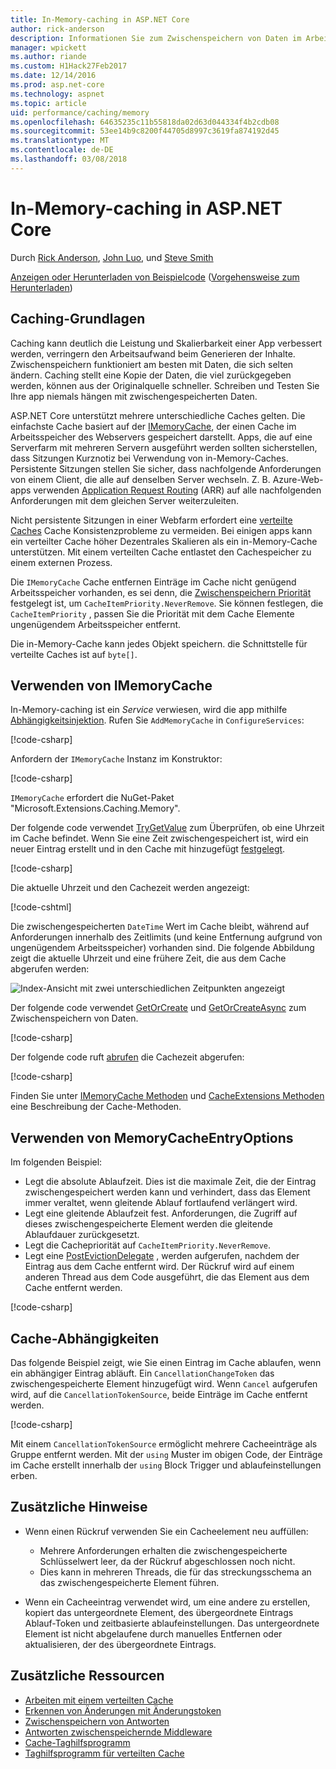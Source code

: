 ```yaml
---
title: In-Memory-caching in ASP.NET Core
author: rick-anderson
description: Informationen Sie zum Zwischenspeichern von Daten im Arbeitsspeicher in ASP.NET Core.
manager: wpickett
ms.author: riande
ms.custom: H1Hack27Feb2017
ms.date: 12/14/2016
ms.prod: asp.net-core
ms.technology: aspnet
ms.topic: article
uid: performance/caching/memory
ms.openlocfilehash: 64635235c11b55818da02d63d044334f4b2cdb08
ms.sourcegitcommit: 53ee14b9c8200f44705d8997c3619fa874192d45
ms.translationtype: MT
ms.contentlocale: de-DE
ms.lasthandoff: 03/08/2018
---
```

# <a name="in-memory-caching-in-aspnet-core"></a>In-Memory-caching in ASP.NET Core

Durch [Rick Anderson](https://twitter.com/RickAndMSFT), [John Luo](https://github.com/JunTaoLuo), und [Steve Smith](https://ardalis.com/)

[Anzeigen oder Herunterladen von Beispielcode](https://github.com/aspnet/Docs/tree/master/aspnetcore/performance/caching/memory/sample) ([Vorgehensweise zum Herunterladen](xref:tutorials/index#how-to-download-a-sample))

## <a name="caching-basics"></a>Caching-Grundlagen

Caching kann deutlich die Leistung und Skalierbarkeit einer App verbessert werden, verringern den Arbeitsaufwand beim Generieren der Inhalte. Zwischenspeichern funktioniert am besten mit Daten, die sich selten ändern. Caching stellt eine Kopie der Daten, die viel zurückgegeben werden, können aus der Originalquelle schneller. Schreiben und Testen Sie Ihre app niemals hängen mit zwischengespeicherten Daten.

ASP.NET Core unterstützt mehrere unterschiedliche Caches gelten. Die einfachste Cache basiert auf der [IMemoryCache](https://docs.microsoft.com/aspnet/core/api/microsoft.extensions.caching.memory.imemorycache), der einen Cache im Arbeitsspeicher des Webservers gespeichert darstellt. Apps, die auf eine Serverfarm mit mehreren Servern ausgeführt werden sollten sicherstellen, dass Sitzungen Kurznotiz bei Verwendung von in-Memory-Caches. Persistente Sitzungen stellen Sie sicher, dass nachfolgende Anforderungen von einem Client, die alle auf denselben Server wechseln. Z. B. Azure-Web-apps verwenden [Application Request Routing](https://www.iis.net/learn/extensions/planning-for-arr) (ARR) auf alle nachfolgenden Anforderungen mit dem gleichen Server weiterzuleiten.

Nicht persistente Sitzungen in einer Webfarm erfordert eine [verteilte Caches](distributed.md) Cache Konsistenzprobleme zu vermeiden. Bei einigen apps kann ein verteilter Cache höher Dezentrales Skalieren als ein in-Memory-Cache unterstützen. Mit einem verteilten Cache entlastet den Cachespeicher zu einem externen Prozess. 

Die `IMemoryCache` Cache entfernen Einträge im Cache nicht genügend Arbeitsspeicher vorhanden, es sei denn, die [Zwischenspeichern Priorität](https://docs.microsoft.com/aspnet/core/api/microsoft.extensions.caching.memory.cacheitempriority) festgelegt ist, um `CacheItemPriority.NeverRemove`. Sie können festlegen, die `CacheItemPriority` , passen Sie die Priorität mit dem Cache Elemente ungenügendem Arbeitsspeicher entfernt.

Die in-Memory-Cache kann jedes Objekt speichern. die Schnittstelle für verteilte Caches ist auf `byte[]`.

## <a name="using-imemorycache"></a>Verwenden von IMemoryCache

In-Memory-caching ist ein *Service* verwiesen, wird die app mithilfe [Abhängigkeitsinjektion](../../fundamentals/dependency-injection.md). Rufen Sie `AddMemoryCache` in `ConfigureServices`:

[!code-csharp[](memory/sample/WebCache/Startup.cs?highlight=8)] 

Anfordern der `IMemoryCache` Instanz im Konstruktor:

[!code-csharp[](memory/sample/WebCache/Controllers/HomeController.cs?name=snippet_ctor&highlight=3,5-999)] 

`IMemoryCache` erfordert die NuGet-Paket "Microsoft.Extensions.Caching.Memory".

Der folgende code verwendet [TryGetValue](/dotnet/api/microsoft.extensions.caching.memory.imemorycache.trygetvalue?view=aspnetcore-2.0#Microsoft_Extensions_Caching_Memory_IMemoryCache_TryGetValue_System_Object_System_Object__) zum Überprüfen, ob eine Uhrzeit im Cache befindet. Wenn Sie eine Zeit zwischengespeichert ist, wird ein neuer Eintrag erstellt und in den Cache mit hinzugefügt [festgelegt](/dotnet/api/microsoft.extensions.caching.memory.cacheextensions.set?view=aspnetcore-2.0#Microsoft_Extensions_Caching_Memory_CacheExtensions_Set__1_Microsoft_Extensions_Caching_Memory_IMemoryCache_System_Object___0_Microsoft_Extensions_Caching_Memory_MemoryCacheEntryOptions_).

[!code-csharp[](memory/sample/WebCache/Controllers/HomeController.cs?name=snippet1)]

Die aktuelle Uhrzeit und den Cachezeit werden angezeigt:

[!code-cshtml[](memory/sample/WebCache/Views/Home/Cache.cshtml)]

Die zwischengespeicherten `DateTime` Wert im Cache bleibt, während auf Anforderungen innerhalb des Zeitlimits (und keine Entfernung aufgrund von ungenügendem Arbeitsspeicher) vorhanden sind. Die folgende Abbildung zeigt die aktuelle Uhrzeit und eine frühere Zeit, die aus dem Cache abgerufen werden:

![Index-Ansicht mit zwei unterschiedlichen Zeitpunkten angezeigt](memory/_static/time.png)

Der folgende code verwendet [GetOrCreate](https://docs.microsoft.com/aspnet/core/api/microsoft.extensions.caching.memory.cacheextensions#Microsoft_Extensions_Caching_Memory_CacheExtensions_GetOrCreate__1_Microsoft_Extensions_Caching_Memory_IMemoryCache_System_Object_System_Func_Microsoft_Extensions_Caching_Memory_ICacheEntry___0__) und [GetOrCreateAsync](https://docs.microsoft.com/aspnet/core/api/microsoft.extensions.caching.memory.cacheextensions#Microsoft_Extensions_Caching_Memory_CacheExtensions_GetOrCreateAsync__1_Microsoft_Extensions_Caching_Memory_IMemoryCache_System_Object_System_Func_Microsoft_Extensions_Caching_Memory_ICacheEntry_System_Threading_Tasks_Task___0___) zum Zwischenspeichern von Daten. 

[!code-csharp[](memory/sample/WebCache/Controllers/HomeController.cs?name=snippet2&highlight=3-7,14-19)]

Der folgende code ruft [abrufen](https://docs.microsoft.com/aspnet/core/api/microsoft.extensions.caching.memory.cacheextensions#Microsoft_Extensions_Caching_Memory_CacheExtensions_Get__1_Microsoft_Extensions_Caching_Memory_IMemoryCache_System_Object_) die Cachezeit abgerufen:

[!code-csharp[](memory/sample/WebCache/Controllers/HomeController.cs?name=snippet_gct)]

Finden Sie unter [IMemoryCache Methoden](https://docs.microsoft.com/aspnet/core/api/microsoft.extensions.caching.memory.imemorycache) und [CacheExtensions Methoden](https://docs.microsoft.com/aspnet/core/api/microsoft.extensions.caching.memory.cacheextensions) eine Beschreibung der Cache-Methoden.

## <a name="using-memorycacheentryoptions"></a>Verwenden von MemoryCacheEntryOptions

Im folgenden Beispiel:

- Legt die absolute Ablaufzeit. Dies ist die maximale Zeit, die der Eintrag zwischengespeichert werden kann und verhindert, dass das Element immer veraltet, wenn gleitende Ablauf fortlaufend verlängert wird.
- Legt eine gleitende Ablaufzeit fest. Anforderungen, die Zugriff auf dieses zwischengespeicherte Element werden die gleitende Ablaufdauer zurückgesetzt.
- Legt die Cachepriorität auf `CacheItemPriority.NeverRemove`. 
- Legt eine [PostEvictionDelegate](https://docs.microsoft.com/aspnet/core/api/microsoft.extensions.caching.memory.postevictiondelegate) , werden aufgerufen, nachdem der Eintrag aus dem Cache entfernt wird. Der Rückruf wird auf einem anderen Thread aus dem Code ausgeführt, die das Element aus dem Cache entfernt werden.

[!code-csharp[](memory/sample/WebCache/Controllers/HomeController.cs?name=snippet_et&highlight=14-20)]

## <a name="cache-dependencies"></a>Cache-Abhängigkeiten

Das folgende Beispiel zeigt, wie Sie einen Eintrag im Cache ablaufen, wenn ein abhängiger Eintrag abläuft. Ein `CancellationChangeToken` das zwischengespeicherte Element hinzugefügt wird. Wenn `Cancel` aufgerufen wird, auf die `CancellationTokenSource`, beide Einträge im Cache entfernt werden. 

[!code-csharp[](memory/sample/WebCache/Controllers/HomeController.cs?name=snippet_ed)]

Mit einem `CancellationTokenSource` ermöglicht mehrere Cacheeinträge als Gruppe entfernt werden. Mit der `using` Muster im obigen Code, der Einträge im Cache erstellt innerhalb der `using` Block Trigger und ablaufeinstellungen erben.

## <a name="additional-notes"></a>Zusätzliche Hinweise

- Wenn einen Rückruf verwenden Sie ein Cacheelement neu auffüllen:

  - Mehrere Anforderungen erhalten die zwischengespeicherte Schlüsselwert leer, da der Rückruf abgeschlossen noch nicht. 
  - Dies kann in mehreren Threads, die für das streckungsschema an das zwischengespeicherte Element führen.

- Wenn ein Cacheeintrag verwendet wird, um eine andere zu erstellen, kopiert das untergeordnete Element, des übergeordnete Eintrags Ablauf-Token und zeitbasierte ablaufeinstellungen. Das untergeordnete Element ist nicht abgelaufene durch manuelles Entfernen oder aktualisieren, der des übergeordnete Eintrags.

## <a name="additional-resources"></a>Zusätzliche Ressourcen

* [Arbeiten mit einem verteilten Cache](xref:performance/caching/distributed)
* [Erkennen von Änderungen mit Änderungstoken](xref:fundamentals/primitives/change-tokens)
* [Zwischenspeichern von Antworten](xref:performance/caching/response)
* [Antworten zwischenspeichernde Middleware](xref:performance/caching/middleware)
* [Cache-Taghilfsprogramm](xref:mvc/views/tag-helpers/builtin-th/cache-tag-helper)
* [Taghilfsprogramm für verteilten Cache](xref:mvc/views/tag-helpers/builtin-th/distributed-cache-tag-helper)
